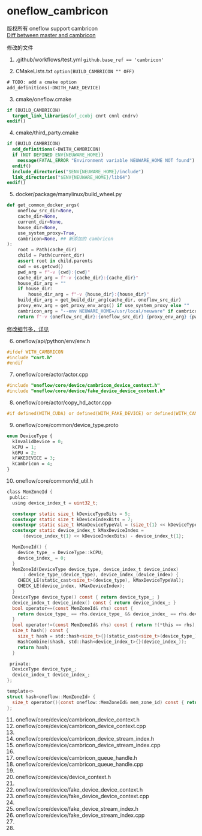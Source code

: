 # oneflow_cambricon

版权所有 oneflow support cambricon <br>
[Diff between master and cambricon](https://github.com/Oneflow-Inc/oneflow_cambricon/pull/17/files)


修改的文件
1. .github/workflows/test.yml 
`github.base_ref == 'cambricon'`

2. CMakeLists.txt
`option(BUILD_CAMBRICON "" OFF)`
   
```txt
# TODO: add a cmake option
add_definitions(-DWITH_FAKE_DEVICE)
```
   
3. cmake/oneflow.cmake
```.cmake
if (BUILD_CAMBRICON)
  target_link_libraries(of_ccobj cnrt cnnl cndrv)
endif()
```

4. cmake/third_party.cmake 
```.cmake
if (BUILD_CAMBRICON)
  add_definitions(-DWITH_CAMBRICON)
  if (NOT DEFINED ENV{NEUWARE_HOME})
    message(FATAL_ERROR "Environment variable NEUWARE_HOME NOT found")
  endif()
  include_directories("$ENV{NEUWARE_HOME}/include")
  link_directories("$ENV{NEUWARE_HOME}/lib64")
endif()
```

5. docker/package/manylinux/build_wheel.py
```.py
def get_common_docker_args(
    oneflow_src_dir=None,
    cache_dir=None,
    current_dir=None,
    house_dir=None,
    use_system_proxy=True,
    cambricon=None, ## 新添加的 cambricon
):
    root = Path(cache_dir)
    child = Path(current_dir)
    assert root in child.parents
    cwd = os.getcwd()
    pwd_arg = f"-v {cwd}:{cwd}"
    cache_dir_arg = f"-v {cache_dir}:{cache_dir}"
    house_dir_arg = ""
    if house_dir:
        house_dir_arg = f"-v {house_dir}:{house_dir}"
    build_dir_arg = get_build_dir_arg(cache_dir, oneflow_src_dir)
    proxy_env_arg = get_proxy_env_args() if use_system_proxy else ""
    cambricon_arg = "--env NEUWARE_HOME=/usr/local/neuware" if cambricon else "" ## 新添加的 cambricon
    return f"-v {oneflow_src_dir}:{oneflow_src_dir} {proxy_env_arg} {pwd_arg} {cambricon_arg} {house_dir_arg} {cache_dir_arg} {build_dir_arg} -w {current_dir} --shm-size=8g"  ## 新添加的 cambricon
```
[修改细节多，详见](https://github.com/Oneflow-Inc/oneflow_cambricon/pull/17/files#diff-f421848746ad2a399bbe49e938fd01f333b9b1202a5cbca55fb5ead90d5571fd)

6. oneflow/api/python/env/env.h
```.h
#ifdef WITH_CAMBRICON
#include "cnrt.h"
#endif
```

7. oneflow/core/actor/actor.cpp
```.cpp
#include "oneflow/core/device/cambricon_device_context.h"
#include "oneflow/core/device/fake_device_device_context.h"
```

8. oneflow/core/actor/copy_hd_actor.cpp
```.cpp
#if defined(WITH_CUDA) or defined(WITH_FAKE_DEVICE) or defined(WITH_CAMBRICON)
```

9. oneflow/core/common/device_type.proto
```.proto
enum DeviceType {
  kInvalidDevice = 0;
  kCPU = 1;
  kGPU = 2;
  kFAKEDEVICE = 3;
  kCambricon = 4;
}
```

10.  oneflow/core/common/id_util.h
```.h
class MemZoneId {
 public:
  using device_index_t = uint32_t;

  constexpr static size_t kDeviceTypeBits = 5;
  constexpr static size_t kDeviceIndexBits = 7;
  constexpr static size_t kMaxDeviceTypeVal = (size_t{1} << kDeviceTypeBits) - size_t{1};
  constexpr static device_index_t kMaxDeviceIndex =
      (device_index_t{1} << kDeviceIndexBits) - device_index_t{1};

  MemZoneId() {
    device_type_ = DeviceType::kCPU;
    device_index_ = 0;
  }
  MemZoneId(DeviceType device_type, device_index_t device_index)
      : device_type_(device_type), device_index_(device_index) {
    CHECK_LE(static_cast<size_t>(device_type), kMaxDeviceTypeVal);
    CHECK_LE(device_index, kMaxDeviceIndex);
  }
  DeviceType device_type() const { return device_type_; }
  device_index_t device_index() const { return device_index_; }
  bool operator==(const MemZoneId& rhs) const {
    return device_type_ == rhs.device_type_ && device_index_ == rhs.device_index_;
  }
  bool operator!=(const MemZoneId& rhs) const { return !(*this == rhs); }
  size_t hash() const {
    size_t hash = std::hash<size_t>{}(static_cast<size_t>(device_type_));
    HashCombine(&hash, std::hash<device_index_t>{}(device_index_));
    return hash;
  }

 private:
  DeviceType device_type_;
  device_index_t device_index_;
};
```

```.h
template<>
struct hash<oneflow::MemZoneId> {
  size_t operator()(const oneflow::MemZoneId& mem_zone_id) const { return mem_zone_id.hash(); }
};

```

11. oneflow/core/device/cambricon_device_context.h
12. oneflow/core/device/cambricon_device_context.cpp
13. 
14. oneflow/core/device/cambricon_device_stream_index.h
15. oneflow/core/device/cambricon_device_stream_index.cpp
16. 
17. oneflow/core/device/cambricon_queue_handle.h 
18. oneflow/core/device/cambricon_queue_handle.cpp
19. 
20. oneflow/core/device/device_context.h
21. 
22. oneflow/core/device/fake_device_device_context.h
23. oneflow/core/device/fake_device_device_context.cpp
24. 
25. oneflow/core/device/fake_device_stream_index.h
26. oneflow/core/device/fake_device_stream_index.cpp
27. 
28. 
